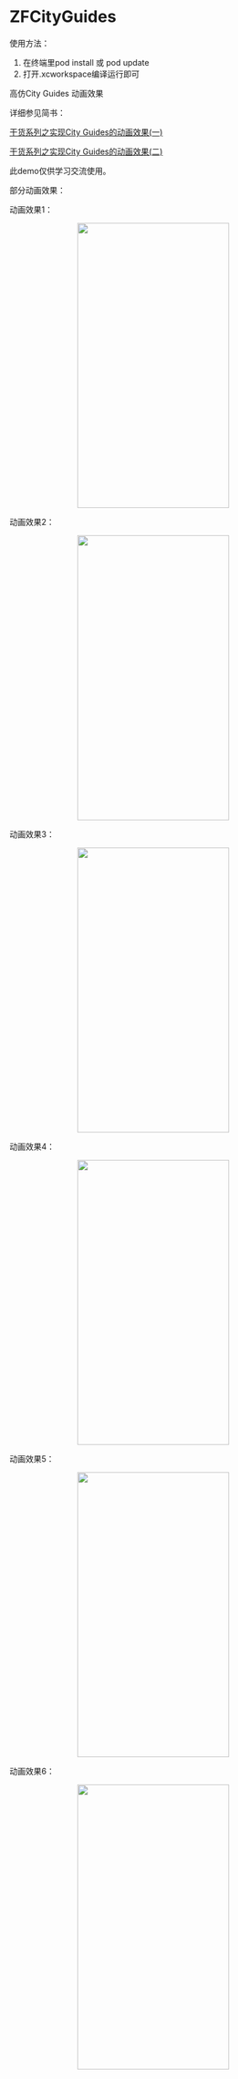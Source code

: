 # ZFCityGuides
使用方法：

1. 在终端里pod install 或 pod update 
2. 打开.xcworkspace编译运行即可
 
高仿City Guides 动画效果

详细参见简书：

[干货系列之实现City Guides的动画效果(一)](http://www.jianshu.com/p/d8e7cc5b307b)

[干货系列之实现City Guides的动画效果(二)](http://www.jianshu.com/p/4bebbb4bfc38)

此demo仅供学习交流使用。

部分动画效果：

动画效果1：
<p align="center" >
<img src="http://upload-images.jianshu.io/upload_images/1255171-07889b069ecc1427.gif" width="266" height="500"/>
</p>

动画效果2：
<p align="center" >
<img src="http://upload-images.jianshu.io/upload_images/1255171-34621cd10ae0c1c2.gif" width="266" height="500"/>
</p>

动画效果3：

<p align="center" >
<img src="http://upload-images.jianshu.io/upload_images/1255171-e55dedda1d88e9c8.gif" width="266" height="500"/>
</p>

动画效果4：

<p align="center" >
<img src="http://upload-images.jianshu.io/upload_images/1255171-50b3cf8b9bcd718d.gif" width="266" height="500"/>
</p>
动画效果5：

<p align="center" >
<img src="http://upload-images.jianshu.io/upload_images/1255171-b20e5c3b0ca66720.gif" width="266" height="500"/>
</p>

动画效果6：

<p align="center" >
<img src="http://upload-images.jianshu.io/upload_images/1255171-58e781b4e3e50192.gif" width="266" height="500"/>
</p>

